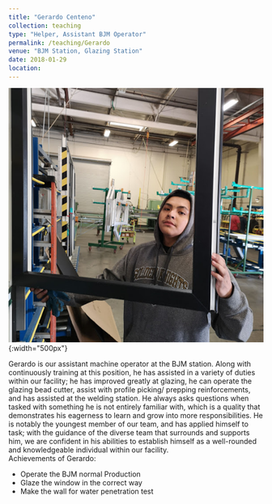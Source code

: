 ```yaml
---
title: "Gerardo Centeno"
collection: teaching
type: "Helper, Assistant BJM Operator"
permalink: /teaching/Gerardo
venue: "BJM Station, Glazing Station"
date: 2018-01-29
location:
---
```

![gerardo](/images/gerardo.jpg){:width="500px"}

Gerardo is our assistant machine operator at the BJM station. Along with continuously training at this position, he has assisted in a variety of duties within our facility; he has improved greatly at glazing, he can operate the glazing bead cutter, assist with profile picking/ prepping reinforcements, and has assisted at the welding station. He always asks questions when tasked with something he is not entirely familiar with, which is a quality that demonstrates his eagerness to learn and grow into more responsibilities. He is notably the youngest member of our team, and has applied himself to task; with the guidance of the diverse team that surrounds and supports him, we are confident in his abilities to establish himself as a well-rounded and knowledgeable individual within our facility.    
Achievements of Gerardo:
* Operate the BJM normal Production
* Glaze the window in the correct way
* Make the wall for water penetration test
